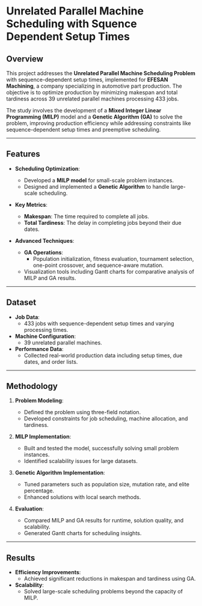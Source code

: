 # Unrelated Parallel Machine Scheduling with Squence Dependent Setup Times


## **Overview**

This project addresses the **Unrelated Parallel Machine Scheduling Problem** with sequence-dependent setup times, implemented for **EFESAN Machining**, a company specializing in automotive part production. The objective is to optimize production by minimizing makespan and total tardiness across 39 unrelated parallel machines processing 433 jobs. 

The study involves the development of a **Mixed Integer Linear Programming (MILP)** model and a **Genetic Algorithm (GA)** to solve the problem, improving production efficiency while addressing constraints like sequence-dependent setup times and preemptive scheduling.

---

## **Features**

- **Scheduling Optimization**:
  - Developed a **MILP model** for small-scale problem instances.
  - Designed and implemented a **Genetic Algorithm** to handle large-scale scheduling.

- **Key Metrics**:
  - **Makespan**: The time required to complete all jobs.
  - **Total Tardiness**: The delay in completing jobs beyond their due dates.

- **Advanced Techniques**:
  - **GA Operations**:
    - Population initialization, fitness evaluation, tournament selection, one-point crossover, and sequence-aware mutation.
  - Visualization tools including Gantt charts for comparative analysis of MILP and GA results.

---

## **Dataset**

- **Job Data**:
  - 433 jobs with sequence-dependent setup times and varying processing times.
- **Machine Configuration**:
  - 39 unrelated parallel machines.
- **Performance Data**:
  - Collected real-world production data including setup times, due dates, and order lists.

---

## **Methodology**

1. **Problem Modeling**:
   - Defined the problem using three-field notation.
   - Developed constraints for job scheduling, machine allocation, and tardiness.

2. **MILP Implementation**:
   - Built and tested the model, successfully solving small problem instances.
   - Identified scalability issues for large datasets.

3. **Genetic Algorithm Implementation**:
   - Tuned parameters such as population size, mutation rate, and elite percentage.
   - Enhanced solutions with local search methods.

4. **Evaluation**:
   - Compared MILP and GA results for runtime, solution quality, and scalability.
   - Generated Gantt charts for scheduling insights.

---

## **Results**

- **Efficiency Improvements**:
  - Achieved significant reductions in makespan and tardiness using GA.
- **Scalability**:
  - Solved large-scale scheduling problems beyond the capacity of MILP.



